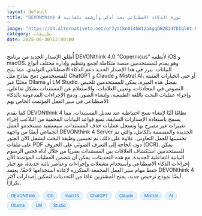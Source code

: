 ```yaml
---
layout: default
title: "DEVONthink 4 ثورة الذكاء الاصطناعي بحث أذكى وأرشفة تلقائية
"
image: "https://d4.alternativeto.net/or7ytCkn0i4hWI2a4gqGH2B14TDIql6t-hyeRhpXXXs/rs:fill:1520:760:0/g:ce:0:0/YWJzOi8vZGlzdC9jb250ZW50LzE3NTEyMjc1NTIzNzYucG5n.png"
category: تطبيقات
date: 2025-06-30T12:40:00
---
```


أُطلق الإصدار الجديد من برنامج DEVONthink 4.0 "Copernicus" لأنظمة iOS و macOS، وهو يقدم للمستخدمين منصة متكاملة لجمع وتنظيم وإدارة مختلف أنواع البيانات. يبرز في هذا الإصدار الجديد دعم الذكاء الاصطناعي التوليدي، مما يتيح للمستخدمين دمج نماذج مثل ChatGPT و Claude و Mistral AI، أو حتى الخيارات المثبتة محليًا عبر Ollama أو LM Studio. بفضل هذه الميزة، يمكن للمستخدمين تلخيص النصوص في المحادثات، وتعيين العلامات، والاستعلام عن المستندات بشكل تفاعلي، وإجراء عمليات البحث باللغة الطبيعية، وإنشاء الصور، ودمج الإجراءات المدعومة بالذكاء الاصطناعي في سير العمل المؤتمت الخاص بهم.

كما يقدم DEVONthink 4 نظامًا آليًا لإنشاء نسخ احتياطية عند تعديل المستندات، مما يسمح باستعادة الإصدارات السابقة. تمنع قواعد البيانات المحمية من التلاعب إجراء تغييرات غير مصرح بها وتسجل عمليات حذف المستندات. سيستفيد مستخدمو العمل الجماعي أيضًا من واجهة DEVONthink 4 Server الجديدة والمصممة بالكامل، والتي تم تحسينها للعمل التعاوني. علاوة على ذلك، تم تحسين وظيفة البحث لتشمل الآن العثور على ملفات PDF دون الحاجة إلى التعرف الضوئي على الحروف (OCR). يمكن للمستخدمين استكشاف العلاقات بين المستندات بصريًا من خلال أداة فحص الرسوم البيانية التفاعلية الجديدة. مع هذه التحديثات، يمكن أن تتضمن العمليات المؤتمتة الآن إجراءات الذكاء الاصطناعي واستخدام مشغلات وإجراءات وعناصر نائبة جديدة، مع خيار حفظ مهام سير العمل المجمعة المتكررة لإعادة استخدامها لاحقًا. يعتمد DEVONthink 4 أيضًا نموذج ترخيص جديد، يمنح المشترين عامًا من التحديثات لتمكين إصدارات أكثر تكرارًا.

<div style="margin-top:2px; margin-bottom:2px;"><a href="https://bidjadraft.github.io/?query=DEVONthink" style="background:#e3f2fd; color:#1565c0; font-size:80%; border-radius:12px; padding:3px 10px; margin:2px 4px 2px 0; display:inline-block; border:1px solid #bbdefb; text-decoration:none;">DEVONthink</a> <a href="https://bidjadraft.github.io/?query=iOS" style="background:#e3f2fd; color:#1565c0; font-size:80%; border-radius:12px; padding:3px 10px; margin:2px 4px 2px 0; display:inline-block; border:1px solid #bbdefb; text-decoration:none;">iOS</a> <a href="https://bidjadraft.github.io/?query=macOS" style="background:#e3f2fd; color:#1565c0; font-size:80%; border-radius:12px; padding:3px 10px; margin:2px 4px 2px 0; display:inline-block; border:1px solid #bbdefb; text-decoration:none;">macOS</a> <a href="https://bidjadraft.github.io/?query=ChatGPT" style="background:#e3f2fd; color:#1565c0; font-size:80%; border-radius:12px; padding:3px 10px; margin:2px 4px 2px 0; display:inline-block; border:1px solid #bbdefb; text-decoration:none;">ChatGPT</a> <a href="https://bidjadraft.github.io/?query=Claude" style="background:#e3f2fd; color:#1565c0; font-size:80%; border-radius:12px; padding:3px 10px; margin:2px 4px 2px 0; display:inline-block; border:1px solid #bbdefb; text-decoration:none;">Claude</a> <a href="https://bidjadraft.github.io/?query=Mistral" style="background:#e3f2fd; color:#1565c0; font-size:80%; border-radius:12px; padding:3px 10px; margin:2px 4px 2px 0; display:inline-block; border:1px solid #bbdefb; text-decoration:none;">Mistral</a> <a href="https://bidjadraft.github.io/?query=AI" style="background:#e3f2fd; color:#1565c0; font-size:80%; border-radius:12px; padding:3px 10px; margin:2px 4px 2px 0; display:inline-block; border:1px solid #bbdefb; text-decoration:none;">AI</a> <a href="https://bidjadraft.github.io/?query=Ollama" style="background:#e3f2fd; color:#1565c0; font-size:80%; border-radius:12px; padding:3px 10px; margin:2px 4px 2px 0; display:inline-block; border:1px solid #bbdefb; text-decoration:none;">Ollama</a> <a href="https://bidjadraft.github.io/?query=LM" style="background:#e3f2fd; color:#1565c0; font-size:80%; border-radius:12px; padding:3px 10px; margin:2px 4px 2px 0; display:inline-block; border:1px solid #bbdefb; text-decoration:none;">LM</a> <a href="https://bidjadraft.github.io/?query=Studio" style="background:#e3f2fd; color:#1565c0; font-size:80%; border-radius:12px; padding:3px 10px; margin:2px 4px 2px 0; display:inline-block; border:1px solid #bbdefb; text-decoration:none;">Studio</a></div><br><br>
